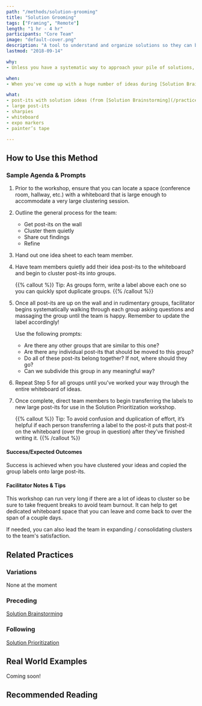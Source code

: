 ```yaml
---
path: "/methods/solution-grooming"
title: "Solution Grooming"
tags: ["Framing", "Remote"]
length: "1 hr - 4 hr"
participants: "Core Team"
image: "default-cover.png"
description: "A tool to understand and organize solutions so they can be prioritized effectively."
lastmod: "2018-09-14"

why:
- Unless you have a systematic way to approach your pile of solutions, you may find yourself overwhelmed with opportunities. It helps to break them down into smaller features and/or group them into larger epics before prioritizing. This activity is also a great way to de-duplicate the similar ideas that people may have generated from different "How might we…?” prompts.

when:
- When you've come up with a huge number of ideas during [Solution Brainstorming](/practices/solution-brainstorming-hmw-whiteboard) and you have so many you need to understand and organize them.

what:
- post-its with solution ideas (from [Solution Brainstorming](/practices/solution-brainstorming-hmw-whiteboard), still attached to tabloid sheets)
- large post-its
- sharpies
- whiteboard
- expo markers
- painter’s tape

---
```

## How to Use this Method
### Sample Agenda & Prompts
1. Prior to the workshop, ensure that you can locate a space (conference room, hallway, etc.) with a whiteboard that is large enough to accommodate a very large clustering session.

1. Outline the general process for the team:

   - Get post-its on the wall
   - Cluster them quietly
   - Share out findings
   - Refine

1. Hand out one idea sheet to each team member.

1. Have team members quietly add their idea post-its to the whiteboard and begin to cluster post-its into groups.

   {{% callout %}}
   Tip: As groups form, write a label above each one so you can quickly spot duplicate groups.
   {{% /callout %}}
1. Once all post-its are up on the wall and in rudimentary groups, facilitator begins systematically walking through each group asking questions and  massaging the group until the team is happy. Remember to update the label accordingly!

   Use the following prompts:

   - Are there any other groups that are similar to this one?
   - Are there any individual post-its that should be moved to this group?
   - Do all of these post-its belong together? If not, where should they go?
   - Can we subdivide this group in any meaningful way?

1. Repeat Step 5 for all groups until you've worked your way through the entire whiteboard of ideas.

1. Once complete, direct team members to begin transferring the labels to new large post-its for use in the Solution Prioritization workshop.

   {{% callout %}}
   Tip: To avoid confusion and duplication of effort, it’s helpful if each person transferring a label to the post-it puts that post-it on the whiteboard (over the group in question) after they’ve finished writing it.
   {{% /callout %}}

#### Success/Expected Outcomes
Success is achieved when you have clustered your ideas and copied the group labels onto large post-its.

#### Facilitator Notes & Tips

This workshop can run very long if there are a lot of ideas to cluster so be sure to take frequent breaks to avoid team burnout. It can help to get dedicated whiteboard space that you can leave and come back to over the span of a couple days.

If needed, you can also lead the team in expanding / consolidating clusters to the team's satisfaction.

## Related Practices

### Variations

None at the moment

### Preceding

[Solution Brainstorming](/practices/solution-brainstorming)

### Following

[Solution Prioritization](/practices/solution-prioritization)

## Real World Examples
Coming soon! 

## Recommended Reading


